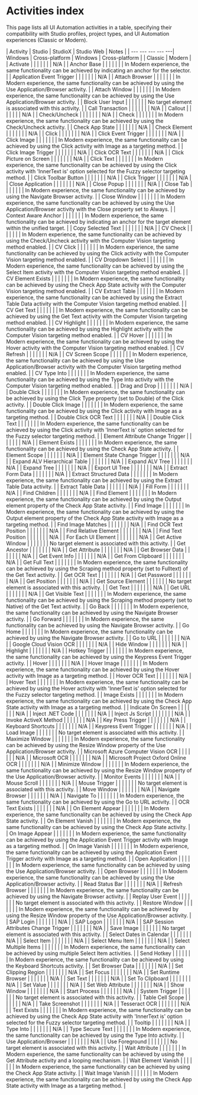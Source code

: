 ﻿# Activities index

This page lists all UI Automation activities in a table, specifying their compatibility with
            Studio profiles, project types, and UI Automation experiences (Classic or Modern).


| Activity | Studio | StudioX | Studio Web | Notes |
| --- --- --- --- ---| Windows | Cross-platform | Windows | Cross-platform |
| Classic | Modern |
| Activate |  |  |  |  |  |  | N/A |
| Anchor Base |  |  |  |  |  |  | In Modern experience, the same functionality can be achieved by                             indicating an anchor for the selector. |
| Application Event Trigger |  |  |  |  |  |  | N/A |
| Attach Browser |  |  |  |  |  |  | In Modern experience, the same functionality can be achieved by using                             the Use Application/Browser activity. |
| Attach Window |  |  |  |  |  |  | In Modern experience, the same functionality can be achieved by using                             the Use Application/Browser activity. |
| Block User Input |  |  |  |  |  |  | No target element is associated with this activity. |
| Call Transaction |  |  |  |  |  |  | N/A |
| Callout |  |  |  |  |  |  | N/A |
| Check/Uncheck |  |  |  |  |  |  | N/A |
| Check |  |  |  |  |  |  | In Modern experience, the same functionality can be achieved by using                             the Check/Uncheck activity. |
| Check App State |  |  |  |  |  |  | N/A |
| Check Element |  |  |  |  |  |  | N/A |
| Click |  |  |  |  |  |  | N/A |
| Click Event Trigger |  |  |  |  |  |  | N/A |
| Click Image |  |  |  |  |  |  | In Modern experience, the same functionality can be achieved by using                             the Click activity with Image as a targeting method. |
| Click Image Trigger |  |  |  |  |  |  | N/A |
| Click OCR Text |  |  |  |  |  |  | N/A |
| Click Picture on Screen |  |  |  |  |  |  | N/A |
| Click Text |  |  |  |  |  |  | In Modern experience, the same functionality can be achieved by using                             the Click activity with 'InnerText is' option selected for the                             Fuzzy selector targeting method. |
| Click Toolbar Button |  |  |  |  |  |  | N/A |
| Click Trigger |  |  |  |  |  |  | N/A |
| Close Application |  |  |  |  |  |  | N/A |
| Close Popup |  |  |  |  |  |  | N/A |
| Close Tab |  |  |  |  |  |  | In Modern experience, the same functionality can be achieved by using                             the Navigate Browser activity. |
| Close Window |  |  |  |  |  |  | In Modern experience, the same functionality can be achieved by using                             the Use Application/Browser activity with the Close property set                             to Always. |
| Context Aware Anchor |  |  |  |  |  |  | In Modern experience, the same functionality can be achieved by                             indicating an anchor for the target element within the unified                             target. |
| Copy Selected Text |  |  |  |  |  |  | N/A |
| CV Check |  |  |  |  |  |  | In Modern experience, the same functionality can be achieved by using                             the Check/Uncheck activity with the Computer Vision targeting                             method enabled. |
| CV Click |  |  |  |  |  |  | In Modern experience, the same functionality can be achieved by using                             the Click activity with the Computer Vision targeting method                             enabled. |
| CV Dropdown Select |  |  |  |  |  |  | In Modern experience, the same functionality can be achieved by using                             the Select Item activity with the Computer Vision targeting                             method enabled. |
| CV Element Exists |  |  |  |  |  |  | In Modern experience, the same functionality can be achieved by using                             the Check App State activity with the Computer Vision targeting                             method enabled. |
| CV Extract Table |  |  |  |  |  |  | In Modern experience, the same functionality can be achieved by using                             the Extract Table Data activity with the Computer Vision                             targeting method enabled. |
| CV Get Text |  |  |  |  |  |  | In Modern experience, the same functionality can be achieved by using                             the Get Text activity with the Computer Vision targeting method                             enabled. |
| CV Highlight |  |  |  |  |  |  | In Modern experience, the same functionality can be achieved by using                             the Highlight activity with the Computer Vision targeting method                             enabled. |
| CV Hover |  |  |  |  |  |  | In Modern experience, the same functionality can be achieved by using                             the Hover activity with the Computer Vision targeting method                             enabled. |
| CV Refresh |  |  |  |  |  |  | N/A |
| CV Screen Scope |  |  |  |  |  |  | In Modern experience, the same functionality can be achieved by using                             the Use Application/Browser activity with the Computer Vision                             targeting method enabled. |
| CV Type Into |  |  |  |  |  |  | In Modern experience, the same functionality can be achieved by using                             the Type Into activity with the Computer Vision targeting method                             enabled. |
| Drag and Drop |  |  |  |  |  |  | N/A |
| Double Click |  |  |  |  |  |  | In Modern experience, the same functionality can be achieved by using                             the Click Type property (set to Double) of the Click activity. |
| Double Click Image |  |  |  |  |  |  | In Modern experience, the same functionality can be achieved by using                             the Click activity with Image as a targeting method. |
| Double Click OCR Text |  |  |  |  |  |  | N/A |
| Double Click Text |  |  |  |  |  |  | In Modern experience, the same functionality can be achieved by using                             the Click activity with 'InnerText is' option selected for the                             Fuzzy selector targeting method. |
| Element Attribute Change Trigger |  |  |  |  |  |  | N/A |
| Element Exists |  |  |  |  |  |  | In Modern experience, the same functionality can be achieved by using                             the Check App State activity. |
| Element Scope |  |  |  |  |  |  | N/A |
| Element State Change Trigger |  |  |  |  |  |  | N/A |
| Expand ALV Hierarchical Table |  |  |  |  |  |  | N/A |
| Expand ALV Tree |  |  |  |  |  |  | N/A |
| Expand Tree |  |  |  |  |  |  | N/A |
| Export UI Tree |  |  |  |  |  |  | N/A |
| Extract Form Data |  |  |  |  |  |  | N/A |
| Extract Structured Data |  |  |  |  |  |  | In Modern experience, the same functionality can be achieved by using                             the Extract Table Data activity. |
| Extract Table Data |  |  |  |  |  |  | N/A |
| Fill Form |  |  |  |  |  |  | N/A |
| Find Children |  |  |  |  |  |  | N/A |
| Find Element |  |  |  |  |  |  | In Modern experience, the same functionality can be achieved by using                             the Output element property of the Check                                 App State activity. |
| Find Image |  |  |  |  |  |  | In Modern experience, the same functionality can be achieved by using                             the Output element property of the Check                                 App State activity with Image as a targeting method. |
| Find Image Matches |  |  |  |  |  |  | N/A |
| Find OCR Text Position |  |  |  |  |  |  | N/A |
| Find Relative Element |  |  |  |  |  |  | N/A |
| Find Text Position |  |  |  |  |  |  | N/A |
| For Each UI Element |  |  |  |  |  |  | N/A |
| Get Active Window |  |  |  |  |  |  | No target element is associated with this activity. |
| Get Ancestor |  |  |  |  |  |  | N/A |
| Get Attribute |  |  |  |  |  |  | N/A |
| Get Browser Data |  |  |  |  |  |  | N/A |
| Get Event Info |  |  |  |  |  |  | N/A |
| Get From Clipboard |  |  |  |  |  |  | N/A |
| Get Full Text |  |  |  |  |  |  | In Modern experience, the same functionality can be achieved by using                             the Scraping method property (set to Fulltext) of the Get                                 Text activity. |
| Get OCR Text |  |  |  |  |  |  | N/A |
| Get Password |  |  |  |  |  |  | N/A |
| Get Position |  |  |  |  |  |  | N/A |
| Get Source Element |  |  |  |  |  |  | No target element is associated with this activity. |
| Get Text |  |  |  |  |  |  | N/A |
| Get URL |  |  |  |  |  |  | N/A |
| Get Visible Text |  |  |  |  |  |  | In Modern experience, the same functionality can be achieved by using                             the Scraping method property (set to Native) of the Get                                 Text activity. |
| Go Back |  |  |  |  |  |  | In Modern experience, the same functionality can be achieved by using                             the Navigate Browser activity. |
| Go Forward |  |  |  |  |  |  | In Modern experience, the same functionality can be achieved by using                             the Navigate Browser activity. |
| Go Home |  |  |  |  |  |  | In Modern experience, the same functionality can be achieved by using                             the Navigate Browser activity. |
| Go to URL |  |  |  |  |  |  | N/A |
| Google Cloud Vision OCR |  |  |  |  |  |  | N/A |
| Hide Window |  |  |  |  |  |  | N/A |
| Highlight |  |  |  |  |  |  | N/A |
| Hotkey Trigger |  |  |  |  |  |  | In Modern experience, the same functionality can be achieved by using                             the Keypress Event Trigger activity. |
| Hover |  |  |  |  |  |  | N/A |
| Hover Image |  |  |  |  |  |  | In Modern experience, the same functionality can be achieved by using                             the Hover activity with Image as a targeting method. |
| Hover OCR Text |  |  |  |  |  |  | N/A |
| Hover Text |  |  |  |  |  |  | In Modern experience, the same functionality can be achieved by using                             the Hover activity with 'InnerText is' option selected for the                             Fuzzy selector targeting method. |
| Image Exists |  |  |  |  |  |  | In Modern experience, the same functionality can be achieved by using                             the Check App State activity with Image as a targeting                             method. |
| Indicate On Screen |  |  |  |  |  |  | N/A |
| Inject .NET Code |  |  |  |  |  |  | N/A |
| Inject Js Script |  |  |  |  |  |  | N/A |
| Invoke ActiveX Method |  |  |  |  |  |  | N/A |
| Key Press Trigger |  |  |  |  |  |  | N/A |
| Keyboard Shortcuts |  |  |  |  |  |  | N/A |
| Keypress Event Trigger |  |  |  |  |  |  | N/A |
| Load Image |  |  |  |  |  |  | No target element is associated with this activity. |
| Maximize Window |  |  |  |  |  |  | In Modern experience, the same functionality can be achieved by using                             the Resize Window property of the Use                                 Application/Browser activity. |
| Microsoft Azure Computer Vision OCR |  |  |  |  |  |  | N/A |
| Microsoft OCR |  |  |  |  |  |  | N/A |
| Microsoft Project Oxford Online OCR |  |  |  |  |  |  | N/A |
| Minimize Window |  |  |  |  |  |  | In Modern experience, the same functionality can be achieved by using                             the Resize Window property of the Use                                 Application/Browser activity. |
| Monitor Events |  |  |  |  |  |  | N/A |
| Mouse Scroll |  |  |  |  |  |  | N/A |
| Mouse Trigger |  |  |  |  |  |  | No target element is associated with this activity. |
| Move Window |  |  |  |  |  |  | N/A |
| Navigate Browser |  |  |  |  |  |  | N/A |
| Navigate To |  |  |  |  |  |  | In Modern experience, the same functionality can be achieved by using                             the Go to URL activity. |
| OCR Text Exists |  |  |  |  |  |  | N/A |
| On Element Appear |  |  |  |  |  |  | In Modern experience, the same functionality can be achieved by using                             the Check App State activity. |
| On Element Vanish |  |  |  |  |  |  | In Modern experience, the same functionality can be achieved by using                             the Check App State activity. |
| On Image Appear |  |  |  |  |  |  | In Modern experience, the same functionality can be achieved by using                             the Application Event Trigger activity with Image as a targeting                             method. |
| On Image Vanish |  |  |  |  |  |  | In Modern experience, the same functionality can be achieved by using                             the Application Event Trigger activity with Image as a targeting                             method. |
| Open Application |  |  |  |  |  |  | In Modern experience, the same functionality can be achieved by using                             the Use Application/Browser activity. |
| Open Browser |  |  |  |  |  |  | In Modern experience, the same functionality can be achieved by using                             the Use Application/Browser activity. |
| Read Status Bar |  |  |  |  |  |  | N/A |
| Refresh Browser |  |  |  |  |  |  | In Modern experience, the same functionality can be achieved by using                             the Navigate Browser activity. |
| Replay User Event |  |  |  |  |  |  | No target element is associated with this activity. |
| Restore Window |  |  |  |  |  |  | In Modern experience, the same functionality can be achieved by using                             the Resize Window property of the Use                                 Application/Browser activity. |
| SAP Login |  |  |  |  |  |  | N/A |
| SAP Logon |  |  |  |  |  |  | N/A |
| SAP Session Attributes Change Trigger |  |  |  |  |  |  | N/A |
| Save Image |  |  |  |  |  |  | No target element is associated with this activity. |
| Select Dates in Calendar |  |  |  |  |  |  | N/A |
| Select Item |  |  |  |  |  |  | N/A |
| Select Menu Item |  |  |  |  |  |  | N/A |
| Select Multiple Items |  |  |  |  |  |  | In Modern experience, the same functionality can be achieved by using                             multiple Select Item activities. |
| Send Hotkey |  |  |  |  |  |  | In Modern experience, the same functionality can be achieved by using                             the Keyboard Shortcuts activity. |
| Set Browser Data |  |  |  |  |  |  | N/A |
| Set Clipping Region |  |  |  |  |  |  | N/A |
| Set Focus |  |  |  |  |  |  | N/A |
| Set Runtime Browser |  |  |  |  |  |  | N/A |
| Set Text |  |  |  |  |  |  | N/A |
| Set To Clipboard |  |  |  |  |  |  | N/A |
| Set Value |  |  |  |  |  |  | N/A |
| Set Web Attribute |  |  |  |  |  |  | N/A |
| Show Window |  |  |  |  |  |  | N/A |
| Start Process |  |  |  |  |  |  | N/A |
| System Trigger |  |  |  |  |  |  | No target element is associated with this activity. |
| Table Cell Scope |  |  |  |  |  |  | N/A |
| Take Screenshot |  |  |  |  |  |  | N/A |
| Tesseract OCR |  |  |  |  |  |  | N/A |
| Text Exists |  |  |  |  |  |  | In Modern experience, the same functionality can be achieved by using                             the Check App State activity with 'InnerText is' option selected                             for the Fuzzy selector targeting method. |
| Tooltip |  |  |  |  |  |  | N/A |
| Type Into |  |  |  |  |  |  | N/A |
| Type Secure Text |  |  |  |  |  |  | In Modern experience, the same functionality can be achieved by using                             the Type Into activity. |
| Use Application/Browser |  |  |  |  |  |  | N/A |
| Use Foreground |  |  |  |  |  |  | No target element is associated with this activity. |
| Wait Attribute |  |  |  |  |  |  | In Modern experience, the same functionality can be achieved by using                             the Get Attribute activity and a looping mechanism. |
| Wait Element Vanish |  |  |  |  |  |  | In Modern experience, the same functionality can be achieved by using                             the Check App State activity. |
| Wait Image Vanish |  |  |  |  |  |  | In Modern experience, the same functionality can be achieved by using                             the Check App State activity with Image as a targeting                             method. |
